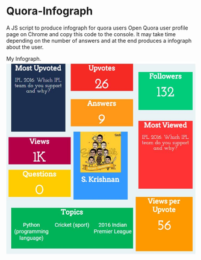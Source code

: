 # Quora-Infograph
A JS script to produce infograph for quora users
Open Quora user profile page on Chrome and copy this code to the console.
It may take time depending on the number of answers and at the end produces a infograph about the user.

My Infograph.
![My Infograph](krishnan.JPG)
